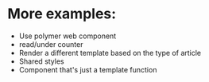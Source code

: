 # More examples:
- Use polymer web component
- read/under counter
- Render a different template based on the type of article
- Shared styles
- Component that's just a template function